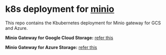 # k8s deployment for [minio](https://min.io/)

This repo contains the Kbubernetes deployment for Minio gateway for GCS and Azure.

**Minio Gateway for Google Cloud Storage:** [refer this](https://docs.min.io/docs/minio-gateway-for-gcs.html)

**Minio Gateway for Azure Storage:** [refer this](https://docs.min.io/docs/minio-gateway-for-azure.html)
